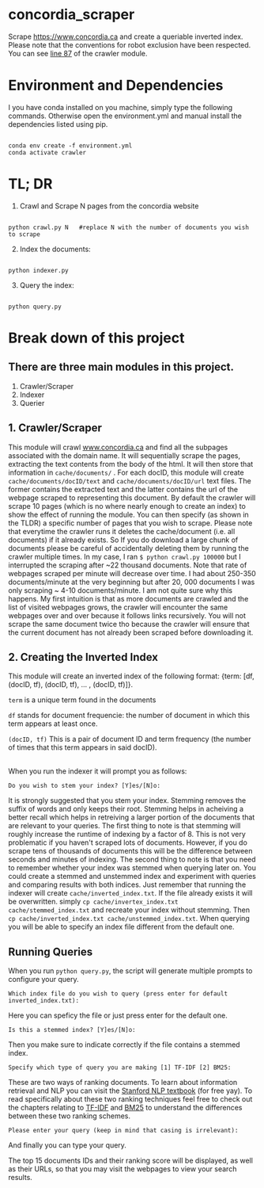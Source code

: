 # concordia_scraper

Scrape https://www.concordia.ca and create a queriable inverted index. Please
note that the conventions for robot exclusion have been respected. You can see
[line 87](https://github.com/ribal-aladeeb/concordia_scraper/blob/18428ad2d2926c626630ed5dbb9c86f331bc23ed/crawl.py#L87)
of the crawler module.

# Environment and Dependencies

I you have conda installed on you machine, simply type the following commands.
Otherwise open the environment.yml and manual install the dependencies listed
using pip.

```

conda env create -f environment.yml
conda activate crawler
```

# TL; DR

1. Crawl and Scrape N pages from the concordia website

```

python crawl.py N   #replace N with the number of documents you wish to scrape
```

2. Index the documents:

```

python indexer.py
```

3. Query the index:

```

python query.py
```

# Break down of this project

## There are three main modules in this project.

1. Crawler/Scraper
2. Indexer
3. Querier

## 1. Crawler/Scraper

This module will crawl www.concordia.ca and find all the subpages associated
with the domain name. It will sequentially scrape the pages, extracting the text
contents from the body of the html. It will then store that information in
`cache/documents/` . For each docID, this module will create
`cache/documents/docID/text` and `cache/documents/docID/url` text files.
The former contains the extracted text and the latter contains the url of the
webpage scraped to representing this document. By default the crawler will
scrape 10 pages (which is no where nearly enough to create an index) to show the
effect of running the module. You can then specify (as shown in the TLDR) a
specific number of pages that you wish to scrape. Please note that everytime the
crawler runs it deletes the cache/document  (i.e. all documents) if it already
exists. So If you do download a large chunk of documents please be careful of
accidentally deleting them by running the crawler multiple times. In my case, I
ran `$ python crawl.py 100000` but I interrupted the scraping after ~22
thousand documents. Note that rate of webpages scraped per minute will decrease
over time. I had about 250-350 documents/minute at the very beginning but after
20, 000 documents I was only scraping ~ 4-10 documents/minute. I am not
quite sure why this happens. My first intuition is that as more documents are
crawled and the list of visited webpages grows, the crawler will encounter the
same webpages over and over because it follows links recursively. You will not
scrape the same document twice tho because the crawler will ensure that the
current document has not already been scraped before downloading it.

## 2. Creating the Inverted Index

This module will create an inverted index of the following format:
{term: [df, (docID, tf), (docID, tf), ... , (docID, tf)]}.

`term` is a unique term found in the documents

`df` stands for document frequencie: the number of document in which this term
appears at least once.

`(docID, tf)` This is a pair of document ID and term frequency (the number of times
that this term appears in said docID).



<br>When you run the indexer it will prompt you as follows:
```
Do you wish to stem your index? [Y]es/[N]o:
```
It is strongly suggested that you stem your index. Stemming removes the suffix
of words and only keeps their root. Stemming helps in acheiving a better recall
which helps in retreiving a larger portion of the documents that are relevant to
your queries. The first thing to note is that stemming will roughly increase the
runtime of indexing by a factor of 8. This is not very problematic if you
haven't scraped lots of documents. However, if you do scrape tens of thousands
of documents this will be the difference between seconds and minutes of
indexing. The second thing to note is that you need to remember whether your
index was stemmed when querying later on. You could create a stemmed and
unstemmed index and experiment with queries and comparing results with both
indices. Just remember that running the indexer will create
`cache/inverted_index.txt`. If the file already exists it will be overwritten.
simply `cp cache/invertex_index.txt cache/stemmed_index.txt` and recreate your
index without stemming. Then `cp cache/inverted_index.txt
cache/unstemmed_index.txt`. When querying you will be able to specify an index
file different from the default one.

## Running Queries
When you run `python query.py`, the script will generate multiple prompts to configure your query.
```
Which index file do you wish to query (press enter for default inverted_index.txt):
```
Here you can speficy the file or just press enter for the default one.
```
Is this a stemmed index? [Y]es/[N]o:
```
Then you make sure to indicate correctly if the file contains a stemmed index.
```
Specify which type of query you are making [1] TF-IDF [2] BM25:
```
These are two ways of ranking documents. To learn about information retrieval
and NLP you can visit the [Stanford NLP
textbook](https://nlp.stanford.edu/IR-book/information-retrieval-book.html) (for
free yay). To read specifically about these two ranking techniques feel free to
check out the chapters relating to
[TF-IDF](https://nlp.stanford.edu/IR-book/html/htmledition/tf-idf-weighting-1.html)
and
[BM25](https://nlp.stanford.edu/IR-book/html/htmledition/okapi-bm25-a-non-binary-model-1.html)
to understand the differences between these two ranking schemes.
```
Please enter your query (keep in mind that casing is irrelevant):
```
And finally you can type your query.

The top 15 documents IDs and their ranking score will be displayed, as well as
their URLs, so that you may visit the webpages to view your search results.
